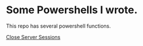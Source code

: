 # Some Powershells I wrote.

This repo has several powershell functions. 

[Close Server Sessions](./close-serversession.md)

